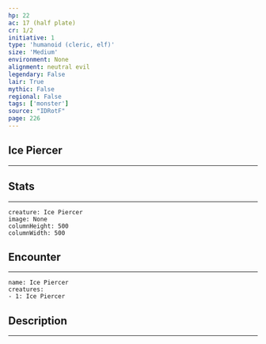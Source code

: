 ```yaml
---
hp: 22
ac: 17 (half plate)
cr: 1/2
initiative: 1
type: 'humanoid (cleric, elf)'    
size: 'Medium'
environment: None
alignment: neutral evil
legendary: False
lair: True
mythic: False
regional: False
tags: ['monster']
source: "IDRotF"
page: 226
---
```


## Ice Piercer
---



## Stats
---

```statblock
creature: Ice Piercer
image: None
columnHeight: 500
columnWidth: 500
```

## Encounter
---

```encounter-table
name: Ice Piercer
creatures:
- 1: Ice Piercer
```

## Description
---




